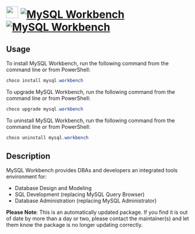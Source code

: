 ﻿# <img src="https://cdn.jsdelivr.net/gh/mkevenaar/chocolatey-packages@50186ee4bb8d49a525e485cfbbb88d2167d93c29/icons/mysql.workbench.png" width="32" height="32"/> [![MySQL Workbench](https://img.shields.io/chocolatey/v/mysql.workbench.svg?label=MySQL+Workbench)](https://chocolatey.org/packages/mysql.workbench) [![MySQL Workbench](https://img.shields.io/chocolatey/dt/mysql.workbench.svg)](https://chocolatey.org/packages/mysql.workbench)

## Usage
To install MySQL Workbench, run the following command from the command line or from PowerShell:
```powershell
choco install mysql.workbench
```

To upgrade MySQL Workbench, run the following command from the command line or from PowerShell:
```powershell
choco upgrade mysql.workbench
```

To uninstall MySQL Workbench, run the following command from the command line or from PowerShell:
```powershell
choco uninstall mysql.workbench
```

## Description
MySQL Workbench provides DBAs and developers an integrated tools environment for:

- Database Design and Modeling
- SQL Development (replacing MySQL Query Browser)
- Database Administration (replacing MySQL Administrator)

**Please Note**: This is an automatically updated package. If you find it is
out of date by more than a day or two, please contact the maintainer(s) and
let them know the package is no longer updating correctly.

